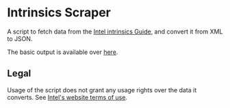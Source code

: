 # Intrinsics Scraper

A script to fetch data from the [Intel intrinsics Guide](https://www.intel.com/content/www/us/en/docs/intrinsics-guide/index.html),
and convert it from XML to JSON.

The basic output is available over [here](https://raw.githubusercontent.com/yehuthi/intrinsics_scraper/refs/heads/output/out.json).

## Legal

Usage of the script does not grant any usage rights over the data it converts.
See [Intel's website terms of use](https://www.intel.com/content/www/us/en/legal/terms-of-use.html).
